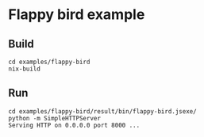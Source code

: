 # Flappy bird example

## Build

```
cd examples/flappy-bird
nix-build
```


## Run

```
cd examples/flappy-bird/result/bin/flappy-bird.jsexe/
python -m SimpleHTTPServer
Serving HTTP on 0.0.0.0 port 8000 ...
```
